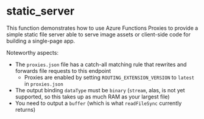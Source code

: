 # static_server

This function demonstrates how to use Azure Functions Proxies to provide a simple static file server able to serve image assets or client-side code for building a single-page app.

Noteworthy aspects:

* The `proxies.json` file has a catch-all matching rule that rewrites and forwards file requests to this endpoint
  * Proxies are enabled by setting `ROUTING_EXTENSION_VERSION` to `latest` in `proxies.json`
* The output binding `dataType` must be `binary` (`stream`, alas, is not yet supported, so this takes up as much RAM as your largest file)
* You need to output a `buffer` (which is what `readFileSync` currently returns)